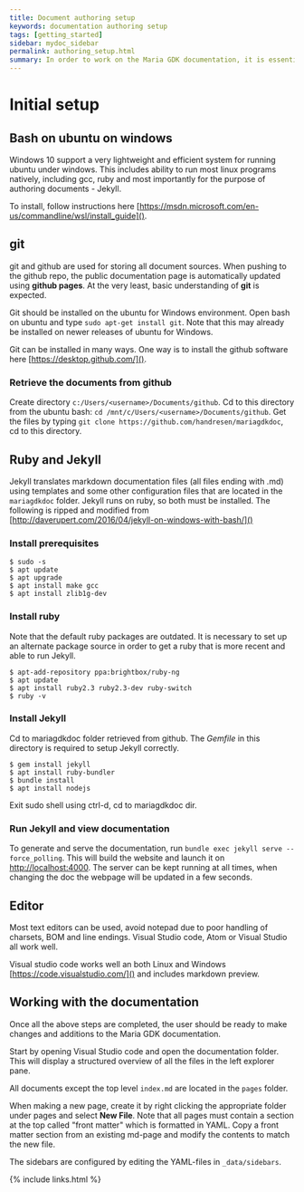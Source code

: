 ```yaml
---
title: Document authoring setup
keywords: documentation authoring setup
tags: [getting_started]
sidebar: mydoc_sidebar
permalink: authoring_setup.html
summary: In order to work on the Maria GDK documentation, it is essential to setup the production environment correctly. This involves git and jekyll setup as well as simple editor setup. Note that the documentation is configured to produce a Jekyll-site that is compatible with github pages. If the reader wishes to setup Jekyll without using this document, he/she must take care to consider this when configuring Jekyll.
---
```


# Initial setup

## Bash on ubuntu on windows
Windows 10 support a very lightweight and efficient system for running ubuntu under windows. This includes ability to run most linux programs natively, including gcc, ruby and most importantly for the purpose of authoring documents - Jekyll.

To install, follow instructions here [https://msdn.microsoft.com/en-us/commandline/wsl/install_guide]().

## git
git and github are used for storing all document sources. When pushing to the github repo, the public documentation page is automatically updated using __github pages__. At the very least, basic understanding of __git__ is expected.

Git should be installed on the ubuntu for Windows environment. Open bash on ubuntu and type
```sudo apt-get install git```. Note that this may already be installed on newer releases of ubuntu for Windows.

Git can be installed in many ways. One way is to install the github software here [https://desktop.github.com/]().

### Retrieve the documents from github
Create directory ```c:/Users/<username>/Documents/github```. Cd to this directory from the ubuntu bash: ```cd /mnt/c/Users/<username>/Documents/github```. Get the files by typing ```git clone https://github.com/handresen/mariagdkdoc```, cd to this directory.

## Ruby and Jekyll
Jekyll translates markdown documentation files (all files ending with .md) using templates and some other configuration files that are located in the ```mariagdkdoc``` folder. Jekyll runs on ruby, so both must be installed. The following is ripped and modified from [http://daverupert.com/2016/04/jekyll-on-windows-with-bash/]()


### Install prerequisites
```
$ sudo -s
$ apt update
$ apt upgrade
$ apt install make gcc
$ apt install zlib1g-dev
```  

### Install ruby  
Note that the default ruby packages are outdated. It is necessary to set up an alternate package source in order to get a ruby that is more recent and able to run Jekyll.

```
$ apt-add-repository ppa:brightbox/ruby-ng
$ apt update
$ apt install ruby2.3 ruby2.3-dev ruby-switch
$ ruby -v
```  

### Install Jekyll
Cd to mariagdkdoc folder retrieved from github. The *Gemfile* in this directory is required to setup Jekyll correctly.

```
$ gem install jekyll
$ apt install ruby-bundler
$ bundle install
$ apt install nodejs
```

Exit sudo shell using ctrl-d, cd to mariagdkdoc dir.


### Run Jekyll and view documentation
To generate and serve the documentation, run ```bundle exec jekyll serve --force_polling```. This will build the website and launch it on [http://localhost:4000](). The server can be kept running at all times, when changing the doc the webpage will be updated in a few seconds.

## Editor
Most text editors can be used, avoid notepad due to poor handling of charsets, BOM and line endings. Visual Studio code, Atom or Visual Studio all work well.

Visual studio code works well an both Linux and Windows [https://code.visualstudio.com/]() and includes markdown preview.

## Working with the documentation
Once all the above steps are completed, the user should be ready to make changes and additions to the Maria GDK documentation.

Start by opening Visual Studio code and open the documentation folder. This will display a structured overview of all the files in the left explorer pane.

All documents except the top level ```index.md``` are located in the ```pages``` folder.

When making a new page, create it by right clicking the appropriate folder under pages and select __New File__. Note that all pages must contain a section at the top called "front matter" which is formatted in YAML. Copy a front matter section from an existing md-page and modify the contents to match the new file.

The sidebars are configured by editing the YAML-files in ```_data/sidebars```.

{% include links.html %}